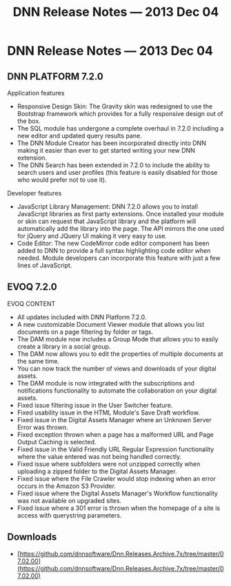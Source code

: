 ﻿---
uid: relnotes-2013-dec-04
locale: en
title: DNN Release Notes — 2013 Dec 04
dnnversion: 09.02.00
---

# DNN Release Notes — 2013 Dec 04

## DNN PLATFORM 7.2.0

Application features

*   Responsive Design Skin: The Gravity skin was redesigned to use the Bootstrap framework which provides for a fully responsive design out of the box.
*   The SQL module has undergone a complete overhaul in 7.2.0 including a new editor and updated query results pane.
*   The DNN Module Creator has been incorporated directly into DNN making it easier than ever to get started writing your new DNN extension.
*   The DNN Search has been extended in 7.2.0 to include the ability to search users and user profiles (this feature is easily disabled for those who would prefer not to use it).

Developer features

*   JavaScript Library Management: DNN 7.2.0 allows you to install JavaScript libraries as first party extensions. Once installed your module or skin can request that JavaScript library and the platform will automatically add the library into the page. The API mirrors the one used for jQuery and JQuery UI making it very easy to use.
*   Code Editor: The new CodeMirror code editor component has been added to DNN to provide a full syntax highlighting code editor when needed. Module developers can incorporate this feature with just a few lines of JavaScript.

## EVOQ 7.2.0

EVOQ CONTENT

*   All updates included with DNN Platform 7.2.0.
*   A new customizable Document Viewer module that allows you list documents on a page filtering by folder or tags.
*   The DAM module now includes a Group Mode that allows you to easily create a library in a social group.
*   The DAM now allows you to edit the properties of multiple documents at the same time.
*   You can now track the number of views and downloads of your digital assets.
*   The DAM module is now integrated with the subscriptions and notifications functionality to automate the collaboration on your digital assets.
*   Fixed issue filtering issue in the User Switcher feature.
*   Fixed usability issue in the HTML Module's Save Draft workflow.
*   Fixed issue in the Digital Assets Manager where an Unknown Server Error was thrown.
*   Fixed exception thrown when a page has a malformed URL and Page Output Caching is selected.
*   Fixed issue in the Valid Friendly URL Regular Expression functionality where the value entered was not being handled correctly.
*   Fixed issue where subfolders were not unzipped correctly when uploading a zipped folder to the Digital Assets Manager.
*   Fixed issue where the File Crawler would stop indexing when an error occurs in the Amazon S3 Provider.
*   Fixed issue where the Digital Assets Manager's Workflow functionality was not available on upgraded sites.
*   Fixed issue where a 301 error is thrown when the homepage of a site is access with querystring parameters.

## Downloads
*  [https://github.com/dnnsoftware/Dnn.Releases.Archive.7x/tree/master/07.02.00](https://github.com/dnnsoftware/Dnn.Releases.Archive.7x/tree/master/07.02.00)